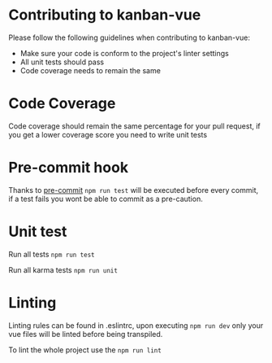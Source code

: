 # Contributing to kanban-vue

Please follow the following guidelines when contributing to kanban-vue:

  - Make sure your code is conform to the project's linter settings
  - All unit tests should pass
  - Code coverage needs to remain the same

# Code Coverage
Code coverage should remain the same percentage for your pull request, if you get a lower coverage score you need to write unit tests

# Pre-commit hook
Thanks to [pre-commit](https://github.com/observing/pre-commit) `npm run test` will be executed before every commit, if a test fails you wont be able to commit as a pre-caution.

# Unit test
Run all tests `npm run test`

Run all karma tests `npm run unit`

# Linting
Linting rules can be found in .eslintrc, upon executing `npm run dev` only your vue files will be linted before being transpiled.

To lint the whole project use the `npm run lint`
